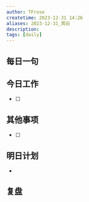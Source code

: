 ```yaml
---
author: TFrose
createtime: 2023-12-31 14:26
aliases: 2023-12-31_周日
description:
tags: [daily]
---
```


## 每日一句



## 今日工作
- [ ] 

## 其他事项
- [ ] 

## 明日计划
- 

## 复盘

